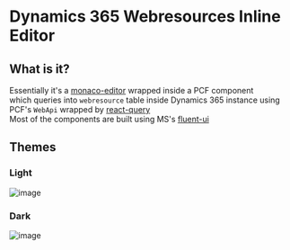 
# Dynamics 365 Webresources Inline Editor

## What is it?
Essentially it's a [monaco-editor](https://microsoft.github.io/monaco-editor/) wrapped inside a PCF component </br> 
which queries into `webresource` table inside Dynamics 365 instance using PCF's `WebApi` wrapped by [react-query](https://tanstack.com/query/v4/?from=reactQueryV3&original=https://react-query-v3.tanstack.com/) </br>
Most of the components are built using MS's [fluent-ui](https://developer.microsoft.com/en-us/fluentui)

## Themes 
### Light
![image](https://user-images.githubusercontent.com/84045141/192150103-e3468aa1-6b50-4ca3-9a05-10b4ef13dde9.png)

### Dark
![image](https://user-images.githubusercontent.com/84045141/192150113-20742726-864c-4294-b06b-8b284c6cb885.png)
